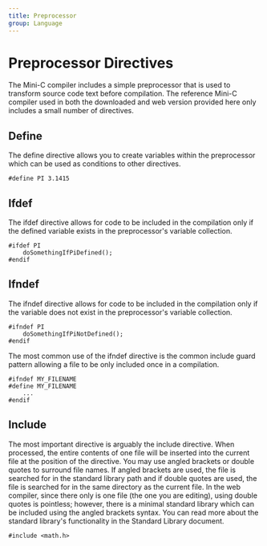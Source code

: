 ```yaml
---
title: Preprocessor
group: Language
---
```

# Preprocessor Directives
The Mini-C compiler includes a simple preprocessor that is used to transform source code text before compilation. The reference Mini-C compiler used in both the downloaded and web version provided here only includes a small number of directives.

## Define
The define directive allows you to create variables within the preprocessor which can be used as conditions to other directives.
<pre><code>#define PI 3.1415</code></pre>

## Ifdef
The ifdef directive allows for code to be included in the compilation only if the defined variable exists in the preprocessor's variable collection.
<pre><code>#ifdef PI
    doSomethingIfPiDefined();
#endif</code></pre>

## Ifndef
The ifndef directive allows for code to be included in the compilation only if the variable does not exist in the preprocessor's variable collection.
<pre><code>#ifndef PI
    doSomethingIfPiNotDefined();
#endif</code></pre>
The most common use of the ifndef directive is the common include guard pattern allowing a file to be only included once in a compilation.
<pre><code>#ifndef MY_FILENAME
#define MY_FILENAME
    ...
#endif</code></pre>

## Include 
The most important directive is arguably the include directive. When processed, the entire contents of one file will be inserted into the current file at the position of the directive. You may use angled brackets or double quotes to surround file names. If angled brackets are used, the file is searched for in the standard library path and if double quotes are used, the file is searched for in the same directory as the current file. In the web compiler, since there only is one file (the one you are editing), using double quotes is pointless; however, there is a minimal standard library which can be included using the angled brackets syntax. You can read more about the standard library's functionality in the Standard Library document.
<pre><code>#include &lt;math.h&gt;</code></pre>